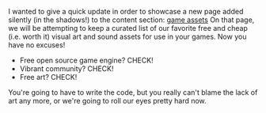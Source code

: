 I wanted to give a quick update in order to showcase a new page added silently (in the shadows!) to the content section: [game assets](/content/game-assets.md) On that page, we will be attempting to keep a curated list of our favorite free and cheap (i.e. worth it) visual art and sound assets for use in your games. Now you have no excuses!

-   Free open source game engine? CHECK!
-   Vibrant community? CHECK!
-   Free art? CHECK!

You're going to have to write the code, but you really can't blame the lack of art any more, or we're going to roll our eyes pretty hard now.
